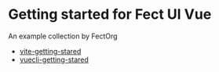 # Getting started for Fect UI Vue

An example collection by FectOrg

- [vite-getting-stared](./vite-getting-stared)
- [vuecli-getting-stared](./vuecli-getting-stared)
